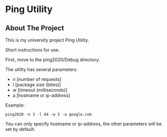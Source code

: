 <h1>Ping Utility</h1>

## About The Project

This is my university project Ping Utility.

Short instructions for use.

First, move to the ping2020/Debug directory.

The utility has several parameters:

- n [number of requests]
- l [package size (bites)]
- w [timeout (milliseconds)]
- a [hostname or ip-address]

Example:

```
ping2020 -n 3 -l 64 -w 5 -a google.com
```

You can only specify hostname or ip-address, the other parameters will be set by default.
